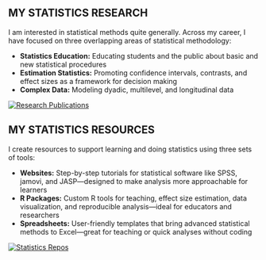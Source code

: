 ## MY STATISTICS RESEARCH

I am interested in statistical methods quite generally. Across my career, I have focused on three overlapping areas of statistical methodology:

- **Statistics Education:** Educating students and the public about basic and new statistical procedures
- **Estimation Statistics:** Promoting confidence intervals, contrasts, and effect sizes as a framework for decision making
- **Complex Data:** Modeling dyadic, multilevel, and longitudinal data

[![Research Publications](https://img.shields.io/badge/Publications-gray?logo=readme&style=for-the-badge)](https://github.com/cwendorf/cwendorf/blob/main/publications.md)

## MY STATISTICS RESOURCES

I create resources to support learning and doing statistics using three sets of tools:

- **Websites:** Step-by-step tutorials for statistical software like SPSS, jamovi, and JASP—designed to make analysis more approachable for learners
- **R Packages:** Custom R tools for teaching, effect size estimation, data visualization, and reproducible analysis—ideal for educators and researchers
- **Spreadsheets:** User-friendly templates that bring advanced statistical methods to Excel—great for teaching or quick analyses without coding

[![Statistics Repos](https://img.shields.io/badge/-Repositories-blue?logo=github&style=for-the-badge)](https://github.com/cwendorf/cwendorf/blob/main/repositories.md)
